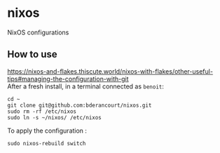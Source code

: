 # nixos
NixOS configurations

## How to use

<https://nixos-and-flakes.thiscute.world/nixos-with-flakes/other-useful-tips#managing-the-configuration-with-git>  
After a fresh install, in a terminal connected as `benoit`:

```
cd ~
git clone git@github.com:bderancourt/nixos.git
sudo rm -rf /etc/nixos
sudo ln -s ~/nixos/ /etc/nixos

```

To apply the configuration :

```
sudo nixos-rebuild switch
```
